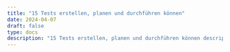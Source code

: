 ```yaml
---
title: "15 Tests erstellen, planen und durchführen können"
date: 2024-04-07
draft: false
type: docs
description: "15 Tests erstellen, planen und durchführen können description"
---
```


